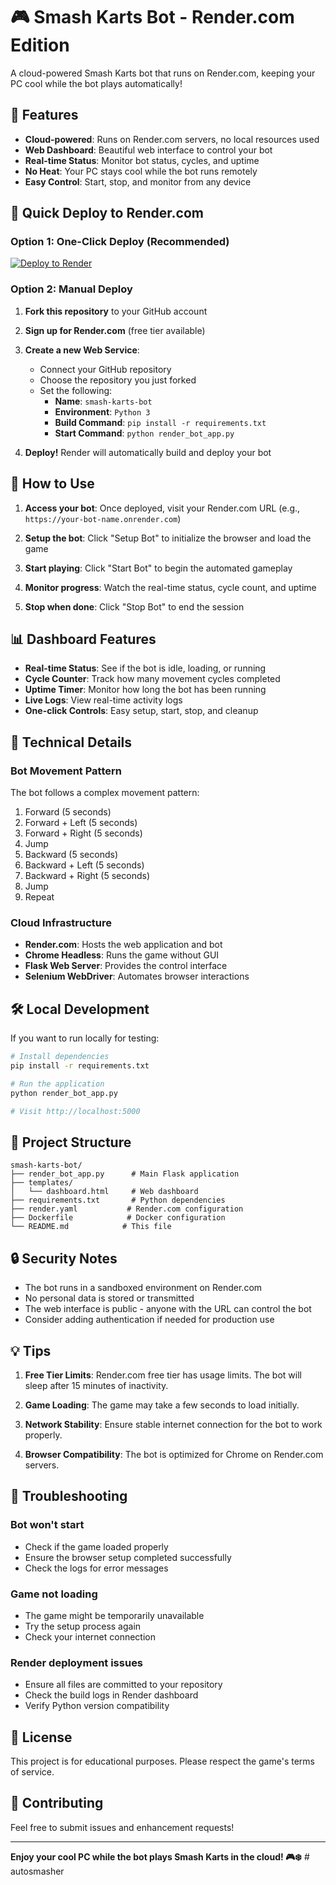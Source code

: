 # 🎮 Smash Karts Bot - Render.com Edition

A cloud-powered Smash Karts bot that runs on Render.com, keeping your PC cool while the bot plays automatically!

## 🌟 Features

- **Cloud-powered**: Runs on Render.com servers, no local resources used
- **Web Dashboard**: Beautiful web interface to control your bot
- **Real-time Status**: Monitor bot status, cycles, and uptime
- **No Heat**: Your PC stays cool while the bot runs remotely
- **Easy Control**: Start, stop, and monitor from any device

## 🚀 Quick Deploy to Render.com

### Option 1: One-Click Deploy (Recommended)

[![Deploy to Render](https://render.com/images/deploy-to-render-button.svg)](https://render.com/deploy/schema/new?template=https://github.com/yourusername/smash-karts-bot)

### Option 2: Manual Deploy

1. **Fork this repository** to your GitHub account

2. **Sign up for Render.com** (free tier available)

3. **Create a new Web Service**:
   - Connect your GitHub repository
   - Choose the repository you just forked
   - Set the following:
     - **Name**: `smash-karts-bot`
     - **Environment**: `Python 3`
     - **Build Command**: `pip install -r requirements.txt`
     - **Start Command**: `python render_bot_app.py`

4. **Deploy!** Render will automatically build and deploy your bot

## 🎯 How to Use

1. **Access your bot**: Once deployed, visit your Render.com URL (e.g., `https://your-bot-name.onrender.com`)

2. **Setup the bot**: Click "Setup Bot" to initialize the browser and load the game

3. **Start playing**: Click "Start Bot" to begin the automated gameplay

4. **Monitor progress**: Watch the real-time status, cycle count, and uptime

5. **Stop when done**: Click "Stop Bot" to end the session

## 📊 Dashboard Features

- **Real-time Status**: See if the bot is idle, loading, or running
- **Cycle Counter**: Track how many movement cycles completed
- **Uptime Timer**: Monitor how long the bot has been running
- **Live Logs**: View real-time activity logs
- **One-click Controls**: Easy setup, start, stop, and cleanup

## 🔧 Technical Details

### Bot Movement Pattern
The bot follows a complex movement pattern:
1. Forward (5 seconds)
2. Forward + Left (5 seconds)
3. Forward + Right (5 seconds)
4. Jump
5. Backward (5 seconds)
6. Backward + Left (5 seconds)
7. Backward + Right (5 seconds)
8. Jump
9. Repeat

### Cloud Infrastructure
- **Render.com**: Hosts the web application and bot
- **Chrome Headless**: Runs the game without GUI
- **Flask Web Server**: Provides the control interface
- **Selenium WebDriver**: Automates browser interactions

## 🛠️ Local Development

If you want to run locally for testing:

```bash
# Install dependencies
pip install -r requirements.txt

# Run the application
python render_bot_app.py

# Visit http://localhost:5000
```

## 📁 Project Structure

```
smash-karts-bot/
├── render_bot_app.py      # Main Flask application
├── templates/
│   └── dashboard.html     # Web dashboard
├── requirements.txt       # Python dependencies
├── render.yaml           # Render.com configuration
├── Dockerfile            # Docker configuration
└── README.md            # This file
```

## 🔒 Security Notes

- The bot runs in a sandboxed environment on Render.com
- No personal data is stored or transmitted
- The web interface is public - anyone with the URL can control the bot
- Consider adding authentication if needed for production use

## 💡 Tips

1. **Free Tier Limits**: Render.com free tier has usage limits. The bot will sleep after 15 minutes of inactivity.

2. **Game Loading**: The game may take a few seconds to load initially.

3. **Network Stability**: Ensure stable internet connection for the bot to work properly.

4. **Browser Compatibility**: The bot is optimized for Chrome on Render.com servers.

## 🐛 Troubleshooting

### Bot won't start
- Check if the game loaded properly
- Ensure the browser setup completed successfully
- Check the logs for error messages

### Game not loading
- The game might be temporarily unavailable
- Try the setup process again
- Check your internet connection

### Render deployment issues
- Ensure all files are committed to your repository
- Check the build logs in Render dashboard
- Verify Python version compatibility

## 📄 License

This project is for educational purposes. Please respect the game's terms of service.

## 🤝 Contributing

Feel free to submit issues and enhancement requests!

---

**Enjoy your cool PC while the bot plays Smash Karts in the cloud! 🎮❄️** #   a u t o s m a s h e r  
 